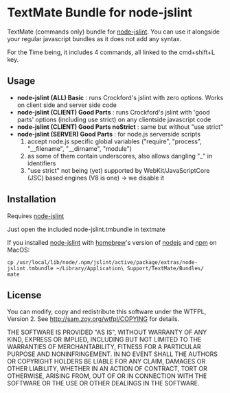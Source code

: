 
TextMate Bundle for node-jslint
===============================

TextMate (commands only) bundle for [node-jslint][]. You can use it alongside your regular javascript bundles as it does not add any syntax.

For the Time being, it includes 4 commands, all linked to the cmd+shift+L key.

Usage
-----

* **node-jslint (ALL) Basic** : runs Crockford's jslint with zero options. Works on client side and server side code
* **node-jslint (CLIENT) Good Parts** : runs Crockford's jslint with 'good parts' options (including use strict) on any clientside javascript code
* **node-jslint (CLIENT) Good Parts noStrict** : same but without "use strict"
* **node-jslint (SERVER) Good Parts** : for node.js serverside scripts
	1) accept node.js specific global variables ("require", "process", "\_\_filename", "\_\_dirname", "module")
	2) as some of them contain underscores, also allows dangling "_" in identifiers
	3) "use strict" not being (yet) supported by WebKit/JavaScriptCore (JSC) based engines (V8 is one) ->  we disable it



Installation
------------

Requires [node-jslint][]

Just open the included node-jslint.tmbundle in textmate

If you installed [node-jslint][] with [homebrew][]'s version of [nodejs][] and [npm][] on MacOS:

    cp /usr/local/lib/node/.npm/jslint/active/package/extras/node-jslint.tmbundle ~/Library/Application\ Support/TextMate/Bundles/
	mate


License
-------

You can modify, copy and redistribute this software under the WTFPL, Version 2.
See <http://sam.zoy.org/wtfpl/COPYING> for details.

THE SOFTWARE IS PROVIDED "AS IS", WITHOUT WARRANTY OF ANY KIND,
EXPRESS OR IMPLIED, INCLUDING BUT NOT LIMITED TO THE WARRANTIES
OF MERCHANTABILITY, FITNESS FOR A PARTICULAR PURPOSE AND
NONINFRINGEMENT. IN NO EVENT SHALL THE AUTHORS OR COPYRIGHT
HOLDERS BE LIABLE FOR ANY CLAIM, DAMAGES OR OTHER LIABILITY,
WHETHER IN AN ACTION OF CONTRACT, TORT OR OTHERWISE, ARISING
FROM, OUT OF OR IN CONNECTION WITH THE SOFTWARE OR THE USE OR
OTHER DEALINGS IN THE SOFTWARE.

[jslint]: http://jslint.com/
[nodejs]: http://nodejs.org/
[npm]: http://github.com/isaacs/npm
[homebrew]: http://github.com/mxcl/homebrew
[node-jslint]: http://github.com/fczuardi/node-jslint